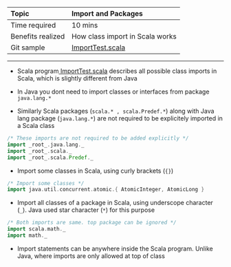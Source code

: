 | Topic | Import and Packages |
| :--- | :--- |
| Time required | 10 mins |
| Benefits realized | How class import in Scala works |
| Git sample | [ImportTest.scala](https://github.com/inbravo/scala-src/blob/master/src/main/scala/com/inbravo/lang/ImportTest.scala) |

---

* Scala program[ ImportTest.scala](https://github.com/inbravo/scala-src/blob/master/src/main/scala/com/inbravo/lang/ImportTest.scala) describes all possible class imports in Scala, which is slightly different from Java

* In Java you dont need to import classes or interfaces from package `java.lang.*`

* Similarly Scala packages  \(`scala.* , scala.Predef.*`\) along with Java lang package \(`java.lang.*`\) are not required to be explicitely imported in a Scala class

```scala
/* These imports are not required to be added explicitly */
import _root_.java.lang._
import _root_.scala._
import _root_.scala.Predef._
```

* Import some classes in Scala, using curly brackets \(`{}`\)

```scala
/* Import some classes */
import java.util.concurrent.atomic.{ AtomicInteger, AtomicLong }
```

* Import all classes of a package in Scala, using underscope character \(`_`\). Java used star character \(`*`\) for this purpose

```scala
/* Both imports are same. top package can be ignored */
import scala.math._
import math._
```

* Import statements can be anywhere inside the Scala program. Unlike Java, where imports are only allowed at top of class



